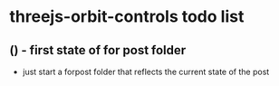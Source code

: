# threejs-orbit-controls todo list


## () - first state of for post folder
* just start a forpost folder that reflects the current state of the post